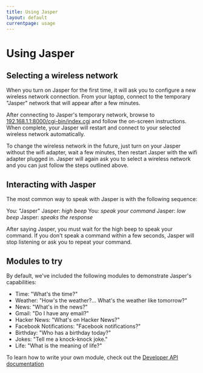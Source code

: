 ```yaml
---
title: Using Jasper
layout: default
currentpage: usage
---
```


Using Jasper
===

Selecting a wireless network
---
When you turn on Jasper for the first time, it will ask you to configure a new wireless network connection. From your laptop, connect to the temporary "Jasper" network that will appear after a few minutes.

After connecting to Jasper's temporary network, browse to [192.168.1.1:8000/cgi-bin/index.cgi](http://192.168.1.1:8000/cgi-bin/index.cgi) and follow the on-screen instructions. When complete, your Jasper will restart and connect to your selected wireless network automatically. 

To change the wireless network in the future, just turn on your Jasper without the wifi adapter, wait a few minutes, then restart Jasper with the wifi adapter plugged in. Jasper will again ask you to select a wireless network and you can just follow the steps outlined above.

Interacting with Jasper
---
The most common way to speak with Jasper is with the following sequence:

You: "Jasper"
Jasper: *high beep*
You: *speak your command*
Jasper: *low beep*
Jasper: *speaks the response*

After saying Jasper, you must wait for the high beep to speak your command. If you don't speak a command within a few seconds, Jasper will stop listening or ask you to repeat your command.

Modules to try
---
By default, we've included the following modules to demonstrate Jasper's capabilities:

- Time: "What's the time?"
- Weather: "How's the weather?... What's the weather like tomorrow?"
- News: "What's in the news?"
- Gmail: "Do I have any email?"
- Hacker News: "What's on Hacker News?"
- Facebook Notifications: "Facebook notifications?"
- Birthday: "Who has a birthday today?"
- Jokes: "Tell me a knock-knock joke."
- Life: "What is the meaning of life?"


To learn how to write your own module, check out the [Developer API documentation](/documentation/api)